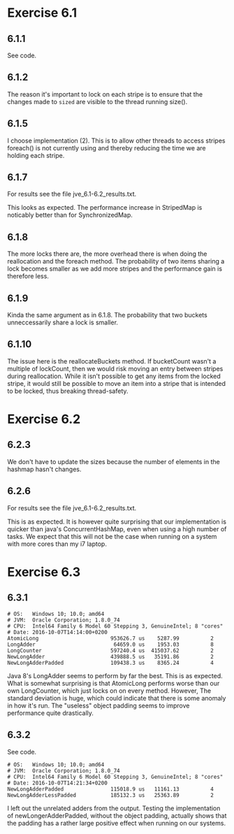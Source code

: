 Exercise 6.1
============

6.1.1
------------

See code.

6.1.2
------------

The reason it's important to lock on each stripe is to ensure that the changes made to `sized` are visible to the thread running size().

6.1.5
------------

I choose implementation (2). This is to allow other threads to access stripes foreach() is not currently using and thereby reducing the time we are holding each stripe.

6.1.7
------------

For results see the file jve_6.1-6.2_results.txt.

This looks as expected. The performance increase in StripedMap is noticably better than for SynchronizedMap.

6.1.8
------------

The more locks there are, the more overhead there is when doing the reallocation and the foreach method. 
The probability of two items sharing a lock becomes smaller as we add more stripes and the performance gain is therefore less.

6.1.9
------------

Kinda the same argument as in 6.1.8. The probability that two buckets unneccessarily share a lock is smaller.

6.1.10
------------

The issue here is the reallocateBuckets method. If bucketCount wasn't a multiple of lockCount, then we would risk moving an entry between stripes during reallocation. While it isn't possible to get any items from the locked stripe, it would still be possible to move an item into a stripe that is intended to be locked, thus breaking thread-safety. 

Exercise 6.2
============

6.2.3
------------

We don't have to update the sizes because the number of elements in the hashmap hasn't changes.

6.2.6
------------

For results see the file jve_6.1-6.2_results.txt.

This is as expected. It is however quite surprising that our implementation is quicker than java's ConcurrentHashMap, even when using a high number of tasks.
We expect that this will not be the case when running on a system with more cores than my i7 laptop.

Exercise 6.3
============

6.3.1
------------
```
# OS:   Windows 10; 10.0; amd64
# JVM:  Oracle Corporation; 1.8.0_74
# CPU:  Intel64 Family 6 Model 60 Stepping 3, GenuineIntel; 8 "cores"
# Date: 2016-10-07T14:14:00+0200
AtomicLong                       953626.7 us    5287.99          2
LongAdder                         64659.0 us    1953.03          8
LongCounter                      597240.4 us  415037.62          2
NewLongAdder                     439888.5 us   35191.86          2
NewLongAdderPadded               109438.3 us    8365.24          4
```
Java 8's LongAdder seems to perform by far the best. This is as expected. What is somewhat surprising is that AtomicLong performs worse than our own LongCounter, which just locks on on every method. However, The standard deviation is huge, which could indicate that there is some anomaly in how it's run. The "useless" object padding seems to improve performance quite drastically.

6.3.2
-----------

See code.

```
# OS:   Windows 10; 10.0; amd64
# JVM:  Oracle Corporation; 1.8.0_74
# CPU:  Intel64 Family 6 Model 60 Stepping 3, GenuineIntel; 8 "cores"
# Date: 2016-10-07T14:21:34+0200
NewLongAdderPadded               115018.9 us   11161.13          4
NewLongAdderLessPadded           185132.3 us   25363.89          2
```

I left out the unrelated adders from the output.
Testing the implementation of newLongerAdderPadded, without the object padding, actually shows that the padding has a rather large positive effect when running on our systems. 
